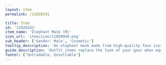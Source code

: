 ```yaml
---
layout: item
permalink: /11020241

title: Item
id: '11020241'
item_name: 'Elephant Mask (M)'
icon_url: 'item/icon/11050048.png'
sub_header: ['Gender: Male', 'Cosmetic']
tooltip_description: 'An elephant mask made from high-quality faux ivory and hide.'
guide_description: 'Outfit items replace the look of your gear when equipped.'
footer: ['Untradable, Unsellable']
---
```

